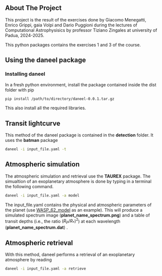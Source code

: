 ## About The Project

This project is the result of the exercises done by Giacomo Menegatti, Enrico Grippi, gaia Volpi and Dario Puggioni during the lectures of Computational Astrophysisics by professor Tiziano Zingales at university of Padua, 2024-2025. 

This python packages contains the exercises 1 and 3 of the course.

## Using the daneel package

### Installing daneel

In a fresh python environment, install the package contained inside the dist folder with pip

```sh
pip install /path/to/directory/daneel-0.0.1.tar.gz
```

This also install all the required libraries.



## Transit lightcurve

This method of the daneel package is contained in the **detection** folder. It uses the **batman** package


  ```sh
  daneel -i input_file.yaml -t
  ```

## Atmospheric simulation

The atmospheric simulation and retrieval use the **TAUREX** package. 
The simualtion of an exoplanetary atmosphere is done by typing in a terminal the following command.

  ```sh
  daneel -i input_file.yaml -a model
  ```

  The input_file.yaml contains the physical and atmospheric parameters of the planet (use [WASP_62_model]() as an example). This will produce a simulated spectrum image (__planet_name_spectrum.png__) and a table of transit depths (i.e., the ratio $(R_P/R_*)^2$) at each wavelength (__planet_name_spectrum.dat__) .

## Atmospheric retrieval

With this method, daneel performs a retrieval of an exoplanetary atmosphere by reading 

  ```sh
  daneel -i input_file.yaml -a retrieve
  ```


<!-- MARKDOWN LINKS & IMAGES -->